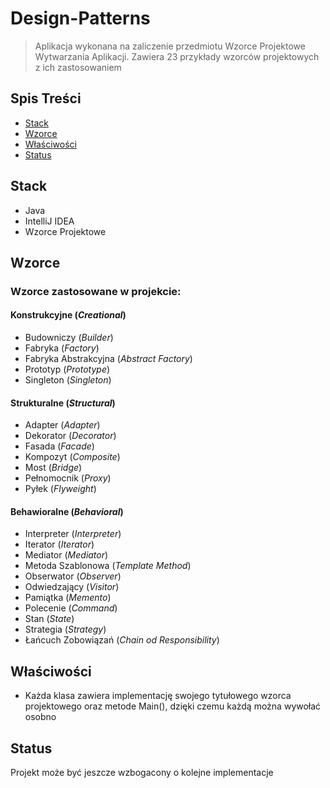 # Design-Patterns

> Aplikacja wykonana na zaliczenie przedmiotu Wzorce Projektowe Wytwarzania Aplikacji. Zawiera 23 przykłady wzorców projektowych z ich zastosowaniem

## Spis Treści
* [Stack](#technologies)
* [Wzorce](#screenshots)
* [Właściwości](#features)
* [Status](#status)

## Stack
* Java
* IntelliJ IDEA
* Wzorce Projektowe

## Wzorce
### Wzorce zastosowane w projekcie: 
#### Konstrukcyjne (*Creational*)
* Budowniczy (*Builder*)
* Fabryka (*Factory*)
* Fabryka Abstrakcyjna (*Abstract Factory*)
* Prototyp (*Prototype*)
* Singleton (*Singleton*)


#### Strukturalne (*Structural*)
* Adapter (*Adapter*)
* Dekorator (*Decorator*)
* Fasada (*Facade*)
* Kompozyt (*Composite*)
* Most (*Bridge*)
* Pełnomocnik (*Proxy*)
* Pyłek (*Flyweight*)

#### Behawioralne (*Behavioral*)
* Interpreter (*Interpreter*)
* Iterator (*Iterator*)
* Mediator (*Mediator*)
* Metoda Szablonowa (*Template Method*)
* Obserwator (*Observer*)
* Odwiedzający (*Visitor*)
* Pamiątka (*Memento*)
* Polecenie (*Command*)
* Stan (*State*)
* Strategia (*Strategy*)
* Łańcuch Zobowiązań (*Chain od Responsibility*)

## Właściwości
* Każda klasa zawiera implementację swojego tytułowego wzorca projektowego oraz metode Main(), dzięki czemu każdą można wywołać osobno

## Status
Projekt może być jeszcze wzbogacony o kolejne implementacje


